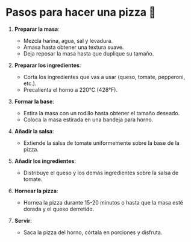 # Pasos para hacer una pizza 🍕

1. **Preparar la masa**:
   - Mezcla harina, agua, sal y levadura.
   - Amasa hasta obtener una textura suave.
   - Deja reposar la masa hasta que duplique su tamaño.

2. **Preparar los ingredientes**:
   - Corta los ingredientes que vas a usar (queso, tomate, pepperoni, etc.).
   - Precalienta el horno a 220°C (428°F).

3. **Formar la base**:
   - Estira la masa con un rodillo hasta obtener el tamaño deseado.
   - Coloca la masa estirada en una bandeja para horno.

4. **Añadir la salsa**:
   - Extiende la salsa de tomate uniformemente sobre la base de la pizza.

5. **Añadir los ingredientes**:
   - Distribuye el queso y los demás ingredientes sobre la salsa de tomate.

6. **Hornear la pizza**:
   - Hornea la pizza durante 15-20 minutos o hasta que la masa esté dorada y el queso derretido.

7. **Servir**:
   - Saca la pizza del horno, córtala en porciones y disfruta.
